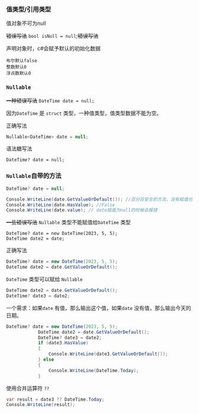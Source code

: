 ### 值类型/引用类型

值对象不可为null

~~错误写法~~ `bool isNull = null`;~~错误写法~~

声明对象时，c#会赋予默认的初始化数据

```
布尔默认false
整数默认0
浮点数默认0
```



### `Nullable`

~~一种错误写法~~ `DateTime date = null;`

因为`DateTime` 是 `struct` 类型，一种值类型，值类型数据不能为空。

正确写法

```c#
Nullable<DateTime> date = null;
```

语法糖写法

```
DateTime? date = null;
```



### `Nullable`自带的方法

```c#
DateTime? date = null;

Console.WriteLine(date.GetValueOrDefault()); //百分百安全的方法，没有赋值也不会报错，0001/1/1 0:00:00
Console.WriteLine(date.HasValue); //False
Console.WriteLine(date.value); // date赋值为null的时候会报错
```



~~一些错误写法~~ `Nullable` 类型不能赋值给`DateTime` 类型

```
DateTime? date = new DateTime(2023, 5, 5);
DateTime date2 = date;
```

正确写法

```c#
DateTime? date = new DateTime(2023, 5, 5);
DateTime date2 = date.GetValueOrDefault();
```

`DateTime` 类型可以赋给 `Nullable`

```c#
DateTime date2 = date.GetValueOrDefault();
DateTime? date3 = date2;
```



一个需求：如果`date` 有值，那么输出这个值，如果`date` 没有值，那么输出今天的日期。

```c#
DateTime? date = new DateTime(2023, 5, 5);
            DateTime date2 = date.GetValueOrDefault();
            DateTime? date3 = date2;
            if (date3.HasValue)
            {
                Console.WriteLine(date3.GetValueOrDefault());
            } else
            {
                Console.WriteLine(DateTime.Today);
            }
```

使用合并运算符 `??`

```c#
var result = date3 ?? DateTime.Today;
Console.WriteLine(result);
```

